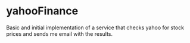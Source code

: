 # yahooFinance
Basic and initial implementation of a service that checks yahoo for stock prices and sends me email with the results.
